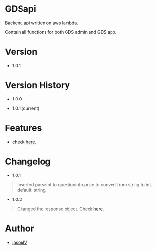# GDSapi

Backend api written on aws lambda.

Contain all functions for both GDS admin and GDS app.

# Version

- 1.0.1

# Version History

- 1.0.0

- 1.0.1 (current)

# Features

- check [here](./functions).

# Changelog

- 1.0.1 

> Inserted parseInt to questioninfo.price to convert from string to int. default: string.

- 1.0.2

> Changed the response object. Check [here](https://github.com/jasonIV/GDSapi/commit/80422bc42d511da16b0b7dfac9309d14993d209b#diff-bab20e8f1bc7577a423f23dfcc855b62).

# Author

- [jasonIV](https://github.com/jasonIV)
